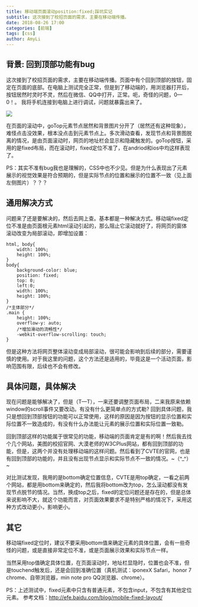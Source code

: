 ```yaml
---
title: 移动端页面滚动position:fixed;踩坑实记
subtitle: 这次接到了校招页面的需求，主要在移动端传播。
date: 2018-08-26 17:00
categories: [前端]
tags: [css]
author: AmyLi
---
```


## 背景: 回到顶部功能有bug
这次接到了校招页面的需求，主要在移动端传播。页面中有个回到顶部的按钮，固定在页面的底部。在电脑上测试完全正常，但是到了移动端的，用浏览器打开后，按钮居然时灵时不灵，然后在微信、QQ中打开，正常。呃，奇怪的问题，0—0！。
我将手机连接到电脑上进行调试，问题就暴露出来了。
<!-- more -->
![](/images/amyli/2018-08-26-fixed/merge.png)
<!-- ![img](/images/amyli/2018-08-26-fixed/2.png) -->
在页面的滚动中，goTop元素节点居然和背景图片分开了（居然还有这种现象），难怪点击没效果，根本没点击到元素节点上。多次滑动查看，发现节点和背景图脱离的情况，是由页面滚动时，网页的地址栏会显示和隐藏触发的。goTop按钮，采用的是fixed布局，而在滚动时，fixed定位不准了，在andriod和ios中均这样表现了。

PS：其实不准有bug我也是理解的，CSS中也不少见。但是为什么表现出了元素展示的视觉效果是符合预期的，但是实际节点的位置和展示的位置不一致（见上面左侧图片）？？？

## 通用解决方式
问题来了还是要解决的，然后去网上查。基本都是一种解决方式。移动端fixed定位不准是由页面根元素html滚动引起的，那么阻止它滚动就好了，将网页的窗体滚动改变为局部滚动，即增加设置：

```
html, body{
    width: 100%;
    height: 100%;
}
body{
    background-color: blue;
    position: fixed;
    top: 0;
    left:0;
    width: 100%;
    height: 100%;
}
/*主体部分*/
.main {
    height: 100%;
    overflow-y: auto;
    /*增加滑动的流畅性*/
    -webkit-overflow-scrolling: touch;
}
```
但是这种方法将网页整体滚动变成局部滚动，很可能会影响到后续的部分，需要谨慎的使用。对于我这里的问题，这个方法还是适用的，毕竟这是一个活动页面，影响范围有限，后续也不会有修改。
## 具体问题，具体解决
现在问题是能够解决了，但是（T—T），一来还要调整页面布局，二来我原来依赖window的scroll事件又要改动。有没有什么更简单点的方式勒? 回到具体问题，我只是想回到顶部按钮的功能可以正常使用，这样的原因是因为按钮的显示位置和实际位置不一致造成的，有没有什么办法能让元素的展示位置和实际位置一致勒。

回到顶部这样的功能属于很常见的功能，移动端的页面肯定是有的啊！然后我去找个几个网站，美图的校招官网、大漠老师的W3CPlus网站，都有回到顶部的功能，但是，这两个并没有处理移动端的这样问题。然后看到了CVTE的官网，也是有回到顶部的功能的，并且没有出现节点显示和实际节点不一致的情况。~（^_^）~

对比测试发现，我用的是bottom确定位置信息，CVTE是用top确定，一看之前两个网站，都是用bottom来确定的，然后我将bottom改为top，怎么滚动都没有发现节点脱节的情况。当然，换成top之后，fixed的定位问题还是存在的，但是总体来说影响不大，就这个功能而言，对页面效果要求不是特别严格的情况下，采用这种方式改动更小，影响更小。
## 其它
移动端fixed定位时，建议不要采用bottom值来确定元素的具体位置，会有一些奇怪的问题，或是直接非常定位不准，或是页面展示效果和实际节点一样。

当然采用top值确定具体位置，在页面滚动时，地址栏显隐时，位置也会不准，但是touchend触发后，还是会回到准确位置（真机测试：iponexX Safari，honor 7 chrome、自带浏览器，min note pro QQ浏览器、chrome）。

PS：上述测试中，fixed元素中只含有普通元素，不包含input，不包含有其他定位元素。
参考文档：http://efe.baidu.com/blog/mobile-fixed-layout/
